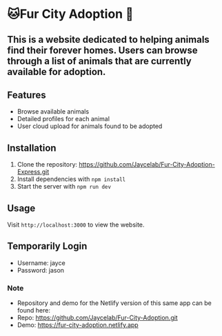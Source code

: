 # 🐱Fur City Adoption 🐶

## This is a website dedicated to helping animals find their forever homes. Users can browse through a list of animals that are currently available for adoption.

## Features

- Browse available animals
- Detailed profiles for each animal
- User cloud upload for animals found to be adopted

## Installation

1. Clone the repository: https://github.com/Jaycelab/Fur-City-Adoption-Express.git
2. Install dependencies with `npm install`
3. Start the server with `npm run dev`

## Usage

Visit `http://localhost:3000` to view the website.

## Temporarily Login

- Username: jayce
- Password: jason

### Note

- Repository and demo for the Netlify version of this same app can be found here:
- Repo: https://github.com/Jaycelab/Fur-City-Adoption.git
- Demo: https://fur-city-adoption.netlify.app
